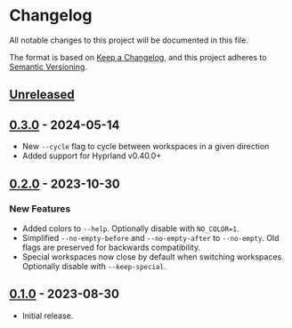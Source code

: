 # Changelog

All notable changes to this project will be documented in this file.

The format is based on [Keep a Changelog](https://keepachangelog.com/en/1.0.0/),
and this project adheres to [Semantic Versioning](https://semver.org/spec/v2.0.0.html).

## [Unreleased]

## [0.3.0] - 2024-05-14

- New `--cycle` flag to cycle between workspaces in a given direction
- Added support for Hyprland v0.40.0+

## [0.2.0] - 2023-10-30

### New Features

- Added colors to `--help`. Optionally disable with `NO_COLOR=1`.
- Simplified `--no-empty-before` and `--no-empty-after` to `--no-empty`. Old flags are preserved for backwards compatibility.
- Special workspaces now close by default when switching workspaces. Optionally disable with `--keep-special`.

## [0.1.0] - 2023-08-30

- Initial release.

[unreleased]: https://github.com/donovanglover/hyprnome/compare/0.3.0...HEAD
[0.3.0]: https://github.com/donovanglover/hyprnome/compare/0.2.0...0.3.0
[0.2.0]: https://github.com/donovanglover/hyprnome/compare/0.1.0...0.2.0
[0.1.0]: https://github.com/donovanglover/hyprnome/releases/tag/0.1.0

